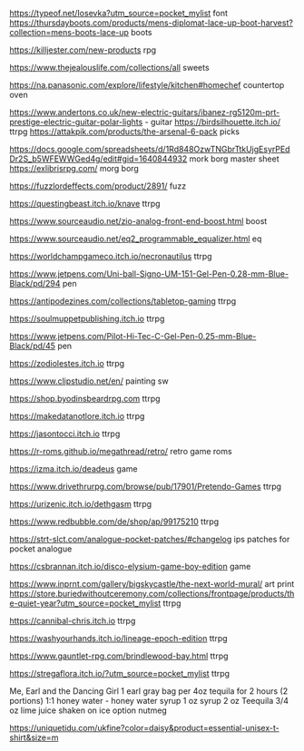 https://typeof.net/Iosevka?utm_source=pocket_mylist font
https://thursdayboots.com/products/mens-diplomat-lace-up-boot-harvest?collection=mens-boots-lace-up boots

https://killjester.com/new-products rpg

https://www.thejealouslife.com/collections/all sweets

https://na.panasonic.com/explore/lifestyle/kitchen#homechef countertop oven

https://www.andertons.co.uk/new-electric-guitars/ibanez-rg5120m-prt-prestige-electric-guitar-polar-lights - guitar
https://birdsilhouette.itch.io/ ttrpg
https://attakpik.com/products/the-arsenal-6-pack picks

https://docs.google.com/spreadsheets/d/1Rd848OzwTNGbrTtkUjgEsyrPEdDr2S_b5WFEWWGed4g/edit#gid=1640844932 mork borg master sheet
https://exlibrisrpg.com/ morg borg

https://fuzzlordeffects.com/product/2891/ fuzz

https://questingbeast.itch.io/knave ttrpg

https://www.sourceaudio.net/zio-analog-front-end-boost.html boost

https://www.sourceaudio.net/eq2_programmable_equalizer.html eq

https://worldchampgameco.itch.io/necronautilus ttrpg

https://www.jetpens.com/Uni-ball-Signo-UM-151-Gel-Pen-0.28-mm-Blue-Black/pd/294 pen

https://antipodezines.com/collections/tabletop-gaming ttrpg

https://soulmuppetpublishing.itch.io ttrpg

https://www.jetpens.com/Pilot-Hi-Tec-C-Gel-Pen-0.25-mm-Blue-Black/pd/45 pen

https://zodiolestes.itch.io ttrpg

https://www.clipstudio.net/en/ painting sw

https://shop.byodinsbeardrpg.com ttrpg

https://makedatanotlore.itch.io ttrpg

https://jasontocci.itch.io ttrpg

https://r-roms.github.io/megathread/retro/ retro game roms

https://izma.itch.io/deadeus game

https://www.drivethrurpg.com/browse/pub/17901/Pretendo-Games ttrpg

https://urizenic.itch.io/dethgasm ttrpg

https://www.redbubble.com/de/shop/ap/99175210 ttrpg

https://strt-slct.com/analogue-pocket-patches/#changelog ips patches for pocket analogue

https://csbrannan.itch.io/disco-elysium-game-boy-edition game

https://www.inprnt.com/gallery/bigskycastle/the-next-world-mural/ art print
https://store.buriedwithoutceremony.com/collections/frontpage/products/the-quiet-year?utm_source=pocket_mylist ttrpg

https://cannibal-chris.itch.io ttrpg

https://washyourhands.itch.io/lineage-epoch-edition ttrpg

https://www.gauntlet-rpg.com/brindlewood-bay.html ttrpg

https://stregaflora.itch.io/?utm_source=pocket_mylist ttrpg

Me, Earl and the Dancing Girl
1 earl gray bag per 4oz tequila for 2 hours (2 portions) 
1:1 honey water - honey water syrup 
1 oz syrup
2 oz Teequila
3/4 oz lime juice
shaken on ice 
option nutmeg

https://uniquetidu.com/ukfine?color=daisy&product=essential-unisex-t-shirt&size=m